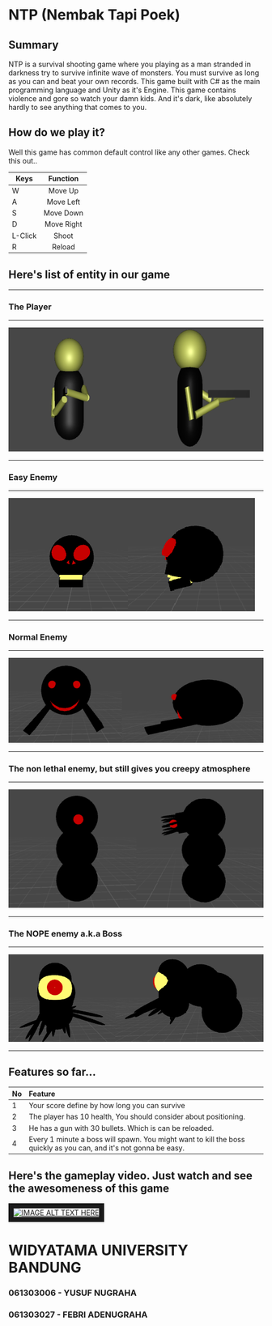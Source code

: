 # NTP (Nembak Tapi Poek)
## Summary
NTP is a survival shooting game where you playing as a man stranded in darkness try to survive infinite wave of monsters. You must survive as long as you can and beat your own records. This game built with C# as the main programming language and Unity as it's Engine. This game contains violence and gore so watch your damn kids. And it's dark, like absolutely hardly to see anything that comes to you.

## How do we play it?
Well this game has common default control like any other games. Check this out..

| Keys   | Function  |
| ------ |:----------:
| W      | Move Up   |
| A      | Move Left |
| S      | Move Down |
| D      | Move Right|
| L-Click| Shoot     |
| R      | Reload    |

## Here's list of entity in our game

***
### The Player
***
![alt text](https://github.com/yusuf1494/NTP-NembakTapiPoek/blob/master/source/playrpic.png "The Player")
***
### Easy Enemy
***
![alt text](https://github.com/yusuf1494/NTP-NembakTapiPoek/blob/master/source/skullpic.png "The Easy Enemy")
***
### Normal Enemy
***
![alt text](https://github.com/yusuf1494/NTP-NembakTapiPoek/blob/master/source/monspic.png "The Normal Enemy")
***
### The non lethal enemy, but still gives you creepy atmosphere
***
![alt text](https://github.com/yusuf1494/NTP-NembakTapiPoek/blob/master/source/hilpic.png "The Non Lethal Enemy")
***
### The NOPE enemy a.k.a Boss
***
![alt text](https://github.com/yusuf1494/NTP-NembakTapiPoek/blob/master/source/bosspic.png "BOSS!!")
***

## Features so far...

| No     | Feature                                                                                                          |
| ------ |:------------------------------------------------------------------------------------------------------------------
| 1      | Your score define by how long you can survive                                                                    |
| 2      | The player has 10 health, You should consider about positioning.                                                 |
| 3      | He has a gun with 30 bullets. Which is can be reloaded.                                                          |
| 4      | Every 1 minute a boss will spawn. You might want to kill the boss quickly as you can, and it's not gonna be easy.|

## Here's the gameplay video. Just watch and see the awesomeness of this game
<a href="http://www.youtube.com/watch?feature=player_embedded&v=Ff38wqXo9Gc
" target="_blank"><img src="http://img.youtube.com/vi/Ff38wqXo9Gc/0.jpg" 
alt="IMAGE ALT TEXT HERE" width="879" height="301" border="10" /></a>

# WIDYATAMA UNIVERSITY BANDUNG
### 061303006 - YUSUF NUGRAHA
### 061303027 - FEBRI ADENUGRAHA

